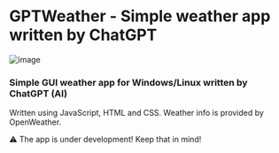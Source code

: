 # GPTWeather -  Simple weather app written by ChatGPT

![image](https://github.com/Markellas/GPTWeather/assets/105635627/5bbae9a8-ebab-4d10-a984-ca6ac8000e28)


### Simple GUI weather app for Windows/Linux written by ChatGPT (AI)

Written using JavaScript, HTML and CSS. Weather info is provided by OpenWeather.


⚠️  The app is under development! Keep that in mind!

